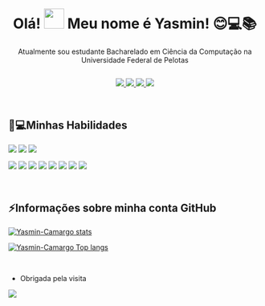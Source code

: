 
<h1 align="center"> Olá! <img src="https://raw.githubusercontent.com/TheDudeThatCode/TheDudeThatCode/master/Assets/Hi.gif" width="40" height="40" /> Meu nome é Yasmin! 😊💻📚 </h1>

<p align="center">
Atualmente sou estudante Bacharelado em Ciência da Computação na Universidade Federal de Pelotas
</p>
<img src="">
<p align="center">
<a href="https://github.com/Yasmin-Camargo" alt="GitHub" target="_blank">
<img src="https://img.shields.io/badge/-Github-000?style=flat-square&logo=Github&logoColor=white&link=https://github.com/Yasmin-Camargo"/>
</a>
<a href="//www.linkedin.com/in/yasmin-souza-camargo-4a036b163/" alt="Linkedin" target="_blank">
<img src ="https://img.shields.io/badge/-LinkedIn-blue?style=flat-square&logo=Linkedin&logoColor=white&link=https://www.linkedin.com/in/yasmin-souza-camargo-4a036b163/"/>
</a>
<a href="//web.facebook.com/yasmin.camargo.1291421/" alt="Facebook" target="_blank">
<img src ="https://img.shields.io/badge/Facebook-1877F2?style=flat-square&logo=facebook&logoColor=white&link=https://web.facebook.com/yasmin.camargo.1291421/"/>
</a>
<a href="mailto:yasmin.sc@inf.ufpel.edu.br" alt="gmail" target="_blank">
<img src="https://img.shields.io/badge/-Gmail-FF0000?style=flat-square&labelColor=FF0000&logo=gmail&logoColor=white&link=mailto:yasmin.sc@inf.ufpel.edu.br" />
</a>
</p>

 <br />

## 🚀💻Minhas Habilidades
[<img src="https://img.shields.io/badge/Linux-FCC624?style=flat-square&logo=linux&logoColor=black" />](https://img.shields.io/badge/Linux-FCC624?style=flat-square&logo=linux&logoColor=black)
[<img src="https://img.shields.io/badge/Ubuntu-E95420?style=flat-square&logo=ubuntu&logoColor=white" />](https://img.shields.io/badge/Ubuntu-E95420?style=flat-square&logo=ubuntu&logoColor=white)
[<img src="https://img.shields.io/badge/Windows-0078D6?style=flat-square&logo=windows&logoColor=white" />](https://img.shields.io/badge/Windows-0078D6?style=flat-square&logo=windows&logoColor=white)

[<img src="https://img.shields.io/badge/Python-FFD43B?style=for-flat-square&logo=python&logoColor=blue" />](https://img.shields.io/badge/Python-FFD43B?style=for-flat-square&logo=python&logoColor=blue)
[<img src="https://img.shields.io/badge/C-00599C?style=flat-square&logo=c&logoColor=white" />](https://img.shields.io/badge/C-00599C?style=flat-square&logo=c&logoColor=white)
[<img src="https://img.shields.io/badge/HTML5-E34F26?style=flat-square&logo=html5&logoColor=white" />](https://img.shields.io/badge/HTML5-E34F26?style=flat-square&logo=html5&logoColor=white)
[<img src="https://img.shields.io/badge/CSS3-1572B6?style=flat-square&logo=css3&logoColor=white" />](https://img.shields.io/badge/CSS3-1572B6?style=flat-square&logo=css3&logoColor=white) 
[<img src="https://img.shields.io/badge/JavaScript-323330?style=flat-square&logo=javascript&logoColor=F7DF1E" />](https://img.shields.io/badge/JavaScript-323330?style=flat-square&logo=javascript&logoColor=F7DF1E) 
[<img src="https://img.shields.io/badge/Java-ED8B00?style=flat-square&logo=java&logoColor=white" />](https://img.shields.io/badge/Java-ED8B00?style=flat-square&logo=java&logoColor=white)
[<img src="https://img.shields.io/badge/GIT-E44C30?style=flat-square&logo=git&logoColor=white" />](https://img.shields.io/badge/GIT-E44C30?style=flat-square&logo=git&logoColor=white)
[<img src="https://img.shields.io/badge/GitHub-100000?style=flat-square&logo=github&logoColor=white" />](https://img.shields.io/badge/GitHub-100000?style=flat-square&logo=github&logoColor=white)

 <br />

## ⚡Informações sobre minha conta GitHub
[![Yasmin-Camargo stats](https://github-readme-stats.vercel.app/api?username=Yasmin-Camargo&theme=radical&show_icons=true)](https://github.com/Yasmin-Camargo/github-readme-stats)

[![Yasmin-Camargo Top langs](https://github-readme-stats.vercel.app/api/top-langs/?username=Yasmin-Camargo&theme=radical&layout=compact)](https://github.com/Yasmin-Camargo/github-readme-stats)



 <br />

- Obrigada pela visita

<img src="https://raw.githubusercontent.com/TheDudeThatCode/TheDudeThatCode/master/Assets/dino.gif" />